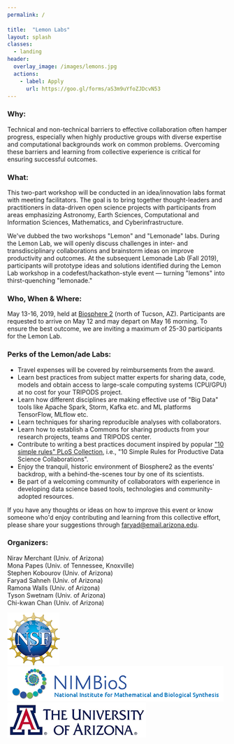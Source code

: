 ```yaml
---
permalink: /

title:  "Lemon Labs"
layout: splash
classes:
  - landing
header:
  overlay_image: /images/lemons.jpg
  actions:
    - label: Apply
      url: https://goo.gl/forms/aS3m9uYfoZJDcvN53
---
```


### Why:

Technical and non-technical barriers to effective collaboration often
hamper progress, especially when highly productive groups with diverse
expertise and computational backgrounds work on common problems.
Overcoming these barriers and learning from collective experience is
critical for ensuring successful outcomes.

### What:

This two-part workshop will be conducted in an idea/innovation labs
format with meeting facilitators.  The goal is to bring together
thought-leaders and practitioners in data-driven open science projects
with participants from areas emphasizing Astronomy, Earth Sciences,
Computational and Information Sciences, Mathematics, and
Cyberinfrastructure.

We've dubbed the two workshops "Lemon" and "Lemonade" labs.  During
the Lemon Lab, we will openly discuss challenges in inter- and
transdisciplinary collaborations and brainstorm ideas on improve
productivity and outcomes.  At the subsequent Lemonade Lab (Fall
2019), participants will prototype ideas and solutions identified
during the Lemon Lab workshop in a codefest/hackathon-style event —
turning "lemons" into thirst-quenching "lemonade."

### Who, When & Where:

May 13-16, 2019, held at [Biosphere 2](http://biosphere2.org) (north
of Tucson, AZ).  Participants are requested to arrive on May 12 and
may depart on May 16 morning.  To ensure the best outcome, we are
inviting a maximum of 25-30 participants for the Lemon Lab.

### Perks of the Lemon/ade Labs:

- Travel expenses will be covered by reimbursements from the award.
- Learn best practices from subject matter experts for sharing data,
  code, models and obtain access to large-scale computing systems
  (CPU/GPU) at no cost for your TRIPODS project.
- Learn how different disciplines are making effective use of "Big
  Data" tools like Apache Spark, Storm, Kafka etc. and ML platforms
  TensorFlow, MLflow etc.
- Learn techniques for sharing reproducible analyses with
  collaborators.
- Learn how to establish a Commons for sharing products from your
  research projects, teams and TRIPODS center.
- Contribute to writing a best practices document inspired by popular
  ["10 simple rules" PLoS
  Collection](https://collections.plos.org/ten-simple-rules), i.e.,
  "10 Simple Rules for Productive Data Science Collaborations".
- Enjoy the tranquil, historic environment of Biosphere2 as the
  events' backdrop, with a behind-the-scenes tour by one of its
  scientists.
- Be part of a welcoming community of collaborators with experience in
  developing data science based tools, technologies and
  community-adopted resources.

If you have any thoughts or ideas on how to improve this event or know
someone who'd enjoy contributing and learning from this collective
effort, please share your suggestions through
[faryad@email.arizona.edu](mailto:faryad@email.arizona.edu).

### Organizers:

Nirav Merchant (Univ. of Arizona)<br/>
Mona Papes (Univ. of Tennessee, Knoxville)<br/>
Stephen Kobourov (Univ. of Arizona)<br/>
Faryad Sahneh (Univ. of Arizona)<br/>
Ramona Walls (Univ. of Arizona)<br/>
Tyson Swetnam (Univ. of Arizona)<br/>
Chi-kwan Chan (Univ. of Arizona)

[![NSF](/images/nsf.png)](https://www.nsf.gov/awardsearch/showAward?AWD_ID=1839307&HistoricalAwards=false)
[![NIMBioS](/images/nimbios.png)](http://www.nimbios.org/)
[![U. of Arizona](/images/ua.png)](https://www.arizona.edu/)
